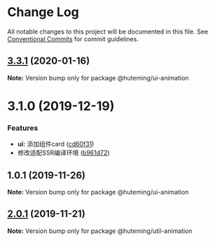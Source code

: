 # Change Log

All notable changes to this project will be documented in this file.
See [Conventional Commits](https://conventionalcommits.org) for commit guidelines.

## [3.3.1](https://github.com/huteming/huteming-ui/compare/v3.3.0...v3.3.1) (2020-01-16)

**Note:** Version bump only for package @huteming/ui-animation





# 3.1.0 (2019-12-19)


### Features

* **ui:** 添加组件card ([cd60f31](https://github.com/huteming/huteming-ui/commit/cd60f314ffb0aa613e935d7d957d952a9b806353))
* 修改适配SSR编译环境 ([b961d72](https://github.com/huteming/huteming-ui/commit/b961d72ddf40360f78627f578d846ac761446388))





## 1.0.1 (2019-11-26)

**Note:** Version bump only for package @huteming/ui-animation





## [2.0.1](https://github.com/huteming/huteming-ui/compare/@huteming/util-animation@2.0.0...@huteming/util-animation@2.0.1) (2019-11-21)

**Note:** Version bump only for package @huteming/util-animation
